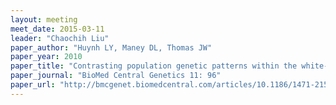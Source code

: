 ```yaml
---
layout: meeting
meet_date: 2015-03-11
leader: "Chaochih Liu"
paper_author: "Huynh LY, Maney DL, Thomas JW"
paper_year: 2010
paper_title: "Contrasting population genetic patterns within the white-throated sparrow genome (Zonotrichia albicollis)"
paper_journal: "BioMed Central Genetics 11: 96"
paper_url: "http://bmcgenet.biomedcentral.com/articles/10.1186/1471-2156-11-96"
---
```

